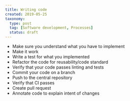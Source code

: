 ```yaml
---
title: Writing code
created: 2019-05-25
taxonomy:
  type: post
  tag: [Software development, Processes]
  status: draft
---
```


* Make sure you understand what you have to implement
* Make it work
* Write a test for what you implemented
* Refactor the code for reusability/code standard
* Verify that your code passes linting and tests
* Commit your code on a branch
* Push to the central repository
* Verify that CI passes
* Create pull request
* Annotate code to explain intent of changes
